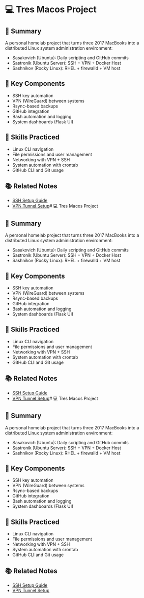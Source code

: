 # 💻 Tres Macos Project

## 🧠 Summary
A personal homelab project that turns three 2017 MacBooks into a distributed Linux system administration environment:
- Sasakovich (Ubuntu): Daily scripting and GitHub commits
- Sastronik (Ubuntu Server): SSH + VPN + Docker Host
- Sashnikov (Rocky Linux): RHEL + firewalld + VM host

## 🔨 Key Components
- SSH key automation
- VPN (WireGuard) between systems
- Rsync-based backups
- GitHub integration
- Bash automation and logging
- System dashboards (Flask UI)

## 🎯 Skills Practiced
- Linux CLI navigation
- File permissions and user management
- Networking with VPN + SSH
- System automation with crontab
- GitHub CLI and Git usage

## 📚 Related Notes
- [SSH Setup Guide](../../notes/ssh_key_setup.md)
- [VPN Tunnel Setup](../../notes/vpn_health_check.md)# 💻 Tres Macos Project

## 🧠 Summary
A personal homelab project that turns three 2017 MacBooks into a distributed Linux system administration environment:
- Sasakovich (Ubuntu): Daily scripting and GitHub commits
- Sastronik (Ubuntu Server): SSH + VPN + Docker Host
- Sashnikov (Rocky Linux): RHEL + firewalld + VM host

## 🔨 Key Components
- SSH key automation
- VPN (WireGuard) between systems
- Rsync-based backups
- GitHub integration
- Bash automation and logging
- System dashboards (Flask UI)

## 🎯 Skills Practiced
- Linux CLI navigation
- File permissions and user management
- Networking with VPN + SSH
- System automation with crontab
- GitHub CLI and Git usage

## 📚 Related Notes
- [SSH Setup Guide](../../notes/ssh_key_setup.md)
- [VPN Tunnel Setup](../../notes/vpn_health_check.md)# 💻 Tres Macos Project

## 🧠 Summary
A personal homelab project that turns three 2017 MacBooks into a distributed Linux system administration environment:
- Sasakovich (Ubuntu): Daily scripting and GitHub commits
- Sastronik (Ubuntu Server): SSH + VPN + Docker Host
- Sashnikov (Rocky Linux): RHEL + firewalld + VM host

## 🔨 Key Components
- SSH key automation
- VPN (WireGuard) between systems
- Rsync-based backups
- GitHub integration
- Bash automation and logging
- System dashboards (Flask UI)

## 🎯 Skills Practiced
- Linux CLI navigation
- File permissions and user management
- Networking with VPN + SSH
- System automation with crontab
- GitHub CLI and Git usage

## 📚 Related Notes
- [SSH Setup Guide](../../notes/ssh_key_setup.md)
- [VPN Tunnel Setup](../../notes/vpn_health_check.md)

